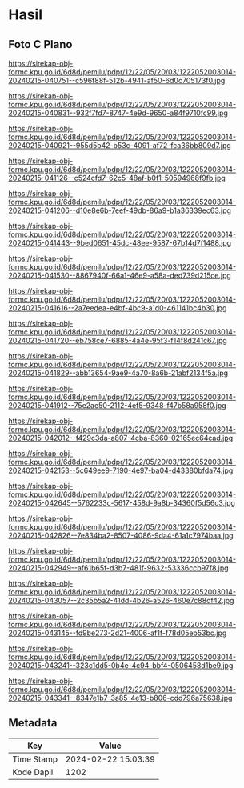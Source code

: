 # Hasil

## Foto C Plano

https://sirekap-obj-formc.kpu.go.id/6d8d/pemilu/pdpr/12/22/05/20/03/1222052003014-20240215-040751--c596f88f-512b-4941-af50-6d0c705173f0.jpg

https://sirekap-obj-formc.kpu.go.id/6d8d/pemilu/pdpr/12/22/05/20/03/1222052003014-20240215-040831--932f7fd7-8747-4e9d-9650-a84f9710fc99.jpg

https://sirekap-obj-formc.kpu.go.id/6d8d/pemilu/pdpr/12/22/05/20/03/1222052003014-20240215-040921--955d5b42-b53c-4091-af72-fca36bb809d7.jpg

https://sirekap-obj-formc.kpu.go.id/6d8d/pemilu/pdpr/12/22/05/20/03/1222052003014-20240215-041126--c524cfd7-62c5-48af-b0f1-50594968f9fb.jpg

https://sirekap-obj-formc.kpu.go.id/6d8d/pemilu/pdpr/12/22/05/20/03/1222052003014-20240215-041206--d10e8e6b-7eef-49db-86a9-b1a36339ec63.jpg

https://sirekap-obj-formc.kpu.go.id/6d8d/pemilu/pdpr/12/22/05/20/03/1222052003014-20240215-041443--9bed0651-45dc-48ee-9587-67b14d7f1488.jpg

https://sirekap-obj-formc.kpu.go.id/6d8d/pemilu/pdpr/12/22/05/20/03/1222052003014-20240215-041530--8867940f-66a1-46e9-a58a-ded739d215ce.jpg

https://sirekap-obj-formc.kpu.go.id/6d8d/pemilu/pdpr/12/22/05/20/03/1222052003014-20240215-041616--2a7eedea-e4bf-4bc9-a1d0-461141bc4b30.jpg

https://sirekap-obj-formc.kpu.go.id/6d8d/pemilu/pdpr/12/22/05/20/03/1222052003014-20240215-041720--eb758ce7-6885-4a4e-95f3-f14f8d241c67.jpg

https://sirekap-obj-formc.kpu.go.id/6d8d/pemilu/pdpr/12/22/05/20/03/1222052003014-20240215-041829--abb13654-9ae9-4a70-8a6b-21abf2134f5a.jpg

https://sirekap-obj-formc.kpu.go.id/6d8d/pemilu/pdpr/12/22/05/20/03/1222052003014-20240215-041912--75e2ae50-2112-4ef5-9348-f47b58a958f0.jpg

https://sirekap-obj-formc.kpu.go.id/6d8d/pemilu/pdpr/12/22/05/20/03/1222052003014-20240215-042012--f429c3da-a807-4cba-8360-02165ec64cad.jpg

https://sirekap-obj-formc.kpu.go.id/6d8d/pemilu/pdpr/12/22/05/20/03/1222052003014-20240215-042153--5c649ee9-7190-4e97-ba04-d43380bfda74.jpg

https://sirekap-obj-formc.kpu.go.id/6d8d/pemilu/pdpr/12/22/05/20/03/1222052003014-20240215-042645--5762233c-5617-458d-9a8b-34360f5d56c3.jpg

https://sirekap-obj-formc.kpu.go.id/6d8d/pemilu/pdpr/12/22/05/20/03/1222052003014-20240215-042826--7e834ba2-8507-4086-9da4-61a1c7974baa.jpg

https://sirekap-obj-formc.kpu.go.id/6d8d/pemilu/pdpr/12/22/05/20/03/1222052003014-20240215-042949--af61b65f-d3b7-481f-9632-53336ccb97f8.jpg

https://sirekap-obj-formc.kpu.go.id/6d8d/pemilu/pdpr/12/22/05/20/03/1222052003014-20240215-043057--2c35b5a2-41dd-4b26-a526-460e7c88df42.jpg

https://sirekap-obj-formc.kpu.go.id/6d8d/pemilu/pdpr/12/22/05/20/03/1222052003014-20240215-043145--fd9be273-2d21-4006-af1f-f78d05eb53bc.jpg

https://sirekap-obj-formc.kpu.go.id/6d8d/pemilu/pdpr/12/22/05/20/03/1222052003014-20240215-043241--323c1dd5-0b4e-4c94-bbf4-0506458d1be9.jpg

https://sirekap-obj-formc.kpu.go.id/6d8d/pemilu/pdpr/12/22/05/20/03/1222052003014-20240215-043341--8347e1b7-3a85-4e13-b806-cdd796a75638.jpg


## Metadata

| Key        | Value               |
| ---------- | ------------------- |
| Time Stamp | 2024-02-22 15:03:39 |
| Kode Dapil | 1202                |



